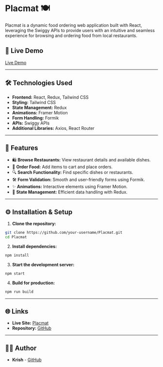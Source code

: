 
# Placmat 🍽️

Placmat is a dynamic food ordering web application built with React, leveraging the Swiggy APIs to provide users with an intuitive and seamless experience for browsing and ordering food from local restaurants.

## 🚀 Live Demo

[Live Demo](https://placemat.vercel.app)

---

## 🛠️ Technologies Used

- **Frontend:** React, Redux, Tailwind CSS
- **Styling:** Tailwind CSS
- **State Management:** Redux
- **Animations:** Framer Motion
- **Form Handling:** Formik
- **APIs:** Swiggy APIs
- **Additional Libraries:** Axios, React Router

---


## 🚧 Features

- 🛍️ **Browse Restaurants:** View restaurant details and available dishes.
- 🍲 **Order Food:** Add items to cart and place orders.
- 🔍 **Search Functionality:** Find specific dishes or restaurants.
- 🛠️ **Form Validation:** Smooth and user-friendly forms using Formik.
- ✨ **Animations:** Interactive elements using Framer Motion.
- 🔄 **State Management:** Efficient data handling with Redux.

---

## ⚙️ Installation & Setup

1. **Clone the repository:**

```sh
git clone https://github.com/your-username/Placmat.git
cd Placmat
```

2. **Install dependencies:**

```sh
npm install
```

3. **Start the development server:**

```sh
npm start
```

4. **Build for production:**

```sh
npm run build
```

---

## 🌐 Links

- **Live Site:** [Placmat](https://your-live-demo-link.com)
- **Repository:** [GitHub](https://github.com/KRISHUU08/REACT)

---


## 👨‍💻 Author

- **Krish** - [GitHub](https://github.com/KRISHUU08)

